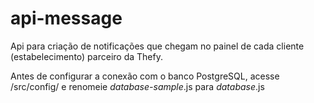 # api-message
Api para criação de notificações que chegam no painel de cada cliente (estabelecimento) parceiro da Thefy. 

Antes de configurar a conexão com o banco PostgreSQL, acesse /src/config/ e renomeie *database-sample*.js para *database*.js
